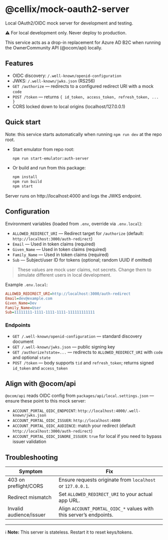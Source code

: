 # @cellix/mock-oauth2-server

Local OAuth2/OIDC mock server for development and testing.

⚠️ For local development only. Never deploy to production.

This service acts as a drop-in replacement for Azure AD B2C when running the OwnerCommunity API (@ocom/api) locally.

## Features

- OIDC discovery: `/.well-known/openid-configuration`
- JWKS: `/.well-known/jwks.json` (RS256)
- `GET /authorize` — redirects to a configured redirect URI with a mock `code`
- `POST /token` — returns `{ id_token, access_token, refresh_token, ... }`
- CORS locked down to local origins (localhost/127.0.0.1)

## Quick start

Note: this service starts automatically when running `npm run dev` at the repo root.

- Start emulator from repo root:

	```bash
	npm run start-emulator:auth-server
	```

- Or build and run from this package:

	```bash
	npm install
	npm run build
	npm start
	```

Server runs on http://localhost:4000 and logs the JWKS endpoint.

## Configuration

Environment variables (loaded from `.env`, override via `.env.local`):

- `ALLOWED_REDIRECT_URI` — Redirect target for `/authorize` (default: `http://localhost:3000/auth-redirect`)
- `Email` — Used in token claims (required)
- `Given_Name` — Used in token claims (required)
- `Family_Name` — Used in token claims (required)
- `Sub` — Subject/user ID for tokens (optional; random UUID if omitted)

> These values are mock user claims, not secrets. Change them to simulate different users in local development.

Example `.env.local`:

```ini
ALLOWED_REDIRECT_URI=http://localhost:3000/auth-redirect
Email=dev@example.com
Given_Name=Dev
Family_Name=User
Sub=11111111-1111-1111-1111-111111111111
```

### Endpoints

- `GET /.well-known/openid-configuration` — standard discovery document
- `GET /.well-known/jwks.json` — public signing key
- `GET /authorize?state=...` — redirects to `ALLOWED_REDIRECT_URI` with `code` and optional `state`
- `POST /token` — body supports `tid` and `refresh_token`; returns signed `id_token` and `access_token`

## Align with @ocom/api

`@ocom/api` reads OIDC config from `packages/api/local.settings.json` — ensure these point to this mock server:

- `ACCOUNT_PORTAL_OIDC_ENDPOINT`: `http://localhost:4000/.well-known/jwks.json`
- `ACCOUNT_PORTAL_OIDC_ISSUER`: `http://localhost:4000`
- `ACCOUNT_PORTAL_OIDC_AUDIENCE`: match your redirect (default `http://localhost:3000/auth-redirect`)
- `ACCOUNT_PORTAL_OIDC_IGNORE_ISSUER`: `true` for local if you need to bypass issuer validation

## Troubleshooting

| Symptom                 | Fix                                                                |
| ----------------------- | ------------------------------------------------------------------ |
| 403 on preflight/CORS   | Ensure requests originate from `localhost` or `127.0.0.1`.         |
| Redirect mismatch       | Set `ALLOWED_REDIRECT_URI` to your actual app URL.                 |
| Invalid audience/issuer | Align `ACCOUNT_PORTAL_OIDC_*` values with this server’s endpoints. |

---

ℹ️ **Note:** This server is stateless. Restart it to reset keys/tokens.